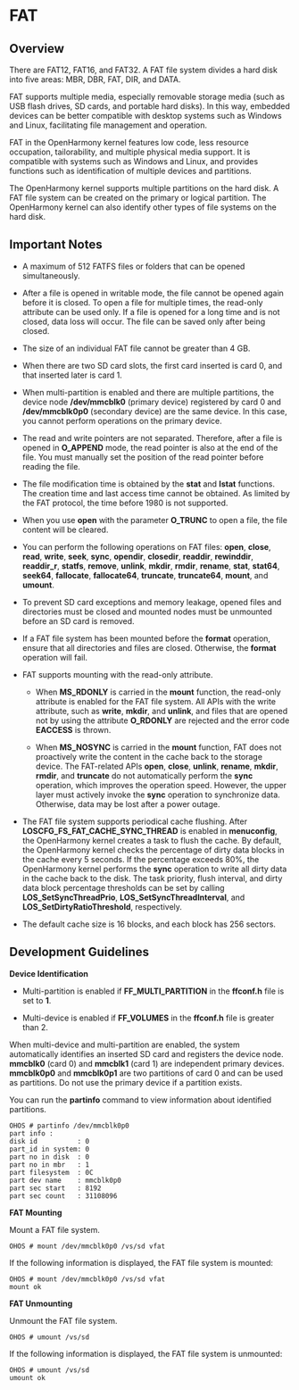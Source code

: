 # FAT<a name="EN-US_TOPIC_0000001052170495"></a>

## Overview<a name="section17906101815113"></a>

There are FAT12, FAT16, and FAT32. A FAT file system divides a hard disk into five areas: MBR, DBR, FAT, DIR, and DATA.

FAT supports multiple media, especially removable storage media \(such as USB flash drives, SD cards, and portable hard disks\). In this way, embedded devices can be better compatible with desktop systems such as Windows and Linux, facilitating file management and operation.

FAT in the OpenHarmony kernel features low code, less resource occupation, tailorability, and multiple physical media support. It is compatible with systems such as Windows and Linux, and provides functions such as identification of multiple devices and partitions.

The OpenHarmony kernel supports multiple partitions on the hard disk. A FAT file system can be created on the primary or logical partition. The OpenHarmony kernel can also identify other types of file systems on the hard disk.

## Important Notes<a name="section781233610116"></a>

-   A maximum of 512 FATFS files or folders that can be opened simultaneously.

-   After a file is opened in writable mode, the file cannot be opened again before it is closed. To open a file for multiple times, the read-only attribute can be used only. If a file is opened for a long time and is not closed, data loss will occur. The file can be saved only after being closed.

-   The size of an individual FAT file cannot be greater than 4 GB.

-   When there are two SD card slots, the first card inserted is card 0, and that inserted later is card 1.

-   When multi-partition is enabled and there are multiple partitions, the device node  **/dev/mmcblk0**  \(primary device\) registered by card 0 and  **/dev/mmcblk0p0**  \(secondary device\) are the same device. In this case, you cannot perform operations on the primary device.

-   The read and write pointers are not separated. Therefore, after a file is opened in  **O\_APPEND**  mode, the read pointer is also at the end of the file. You must manually set the position of the read pointer before reading the file.

-   The file modification time is obtained by the  **stat**  and  **lstat**  functions. The creation time and last access time cannot be obtained. As limited by the FAT protocol, the time before 1980 is not supported.

-   When you use  **open**  with the parameter  **O\_TRUNC**  to open a file, the file content will be cleared.

-   You can perform the following operations on FAT files:  **open**,  **close**,  **read**,  **write**,  **seek**,  **sync**,  **opendir**,  **closedir**,  **readdir**,  **rewinddir**,  **readdir\_r**,  **statfs**,  **remove**,  **unlink**,  **mkdir**,  **rmdir**,  **rename**,  **stat**,  **stat64**,  **seek64**,  **fallocate**,  **fallocate64**,  **truncate**,  **truncate64**,  **mount**, and  **umount**.

-   To prevent SD card exceptions and memory leakage, opened files and directories must be closed and mounted nodes must be unmounted before an SD card is removed.

-   If a FAT file system has been mounted before the  **format**  operation, ensure that all directories and files are closed. Otherwise, the  **format**  operation will fail.

-   FAT supports mounting with the read-only attribute.

    -   When  **MS\_RDONLY**  is carried in the  **mount**  function, the read-only attribute is enabled for the FAT file system. All APIs with the write attribute, such as  **write**,  **mkdir**, and  **unlink**, and files that are opened not by using the attribute  **O\_RDONLY**  are rejected and the error code  **EACCESS**  is thrown.

    -   When  **MS\_NOSYNC**  is carried in the  **mount**  function, FAT does not proactively write the content in the cache back to the storage device. The FAT-related APIs  **open**,  **close**,  **unlink**,  **rename**,  **mkdir**,  **rmdir**, and  **truncate**  do not automatically perform the  **sync**  operation, which improves the operation speed. However, the upper layer must actively invoke the  **sync**  operation to synchronize data. Otherwise, data may be lost after a power outage.


-   The FAT file system supports periodical cache flushing. After  **LOSCFG\_FS\_FAT\_CACHE\_SYNC\_THREAD**  is enabled in  **menuconfig**, the OpenHarmony kernel creates a task to flush the cache. By default, the OpenHarmony kernel checks the percentage of dirty data blocks in the cache every 5 seconds. If the percentage exceeds 80%, the OpenHarmony kernel performs the  **sync**  operation to write all dirty data in the cache back to the disk. The task priority, flush interval, and dirty data block percentage thresholds can be set by calling  **LOS\_SetSyncThreadPrio**,  **LOS\_SetSyncThreadInterval**, and  **LOS\_SetDirtyRatioThreshold**, respectively.

-   The default cache size is 16 blocks, and each block has 256 sectors.


## Development Guidelines<a name="section26081559713"></a>

**Device Identification**

-   Multi-partition is enabled if  **FF\_MULTI\_PARTITION**  in the  **ffconf.h**  file is set to  **1**.

-   Multi-device is enabled if  **FF\_VOLUMES**  in the  **ffconf.h**  file is greater than 2.


When multi-device and multi-partition are enabled, the system automatically identifies an inserted SD card and registers the device node.  **mmcblk0**  \(card 0\) and  **mmcblk1**  \(card 1\) are independent primary devices.  **mmcblk0p0**  and  **mmcblk0p1**  are two partitions of card 0 and can be used as partitions. Do not use the primary device if a partition exists.

You can run the  **partinfo**  command to view information about identified partitions.

```
OHOS # partinfo /dev/mmcblk0p0 
part info :                                                                     
disk id          : 0                                                            
part_id in system: 0                                                            
part no in disk  : 0                                                            
part no in mbr   : 1                                                            
part filesystem  : 0C                                                           
part dev name    : mmcblk0p0                                                    
part sec start   : 8192                                                         
part sec count   : 31108096 
```

**FAT Mounting**

Mount a FAT file system.

```
OHOS # mount /dev/mmcblk0p0 /vs/sd vfat
```

If the following information is displayed, the FAT file system is mounted:

```
OHOS # mount /dev/mmcblk0p0 /vs/sd vfat
mount ok
```

**FAT Unmounting**

Unmount the FAT file system.

```
OHOS # umount /vs/sd
```

If the following information is displayed, the FAT file system is unmounted:

```
OHOS # umount /vs/sd
umount ok
```

